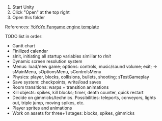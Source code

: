 1. Start Unity
2. Click "Open" at the top right
3. Open this folder

References: [YoYoYo Fangame engine template](https://github.com/YoYoYoDude/YoYoYo_Engine_Lite)

TODO list in order:
- Gantt chart
- Finilized calendar
- sInit, initiating all startup variables similiar to *rInit*
- Dynamic screen resolution system
- Menus: load/new game; options: controls, music/sound volume; exit; -> sMainMenu, sOptionsMenu, sControlsMenu
- Physics: player, blocks, collisions, bullets, shooting; sTestGameplay
- Save system: checkpoints, write/load saves
- Room transitions: warps + transition animations
- Kill objects: spikes, kill blocks; timer, death counter, quick restart
- Decide on gimmicks/technics. Possibilities: teleports, conveyors, lights out, triple jump, moving spikes, etc.
- Player sprites and animations
- Work on assets for three+1 stages: blocks, spikes, gimmicks

